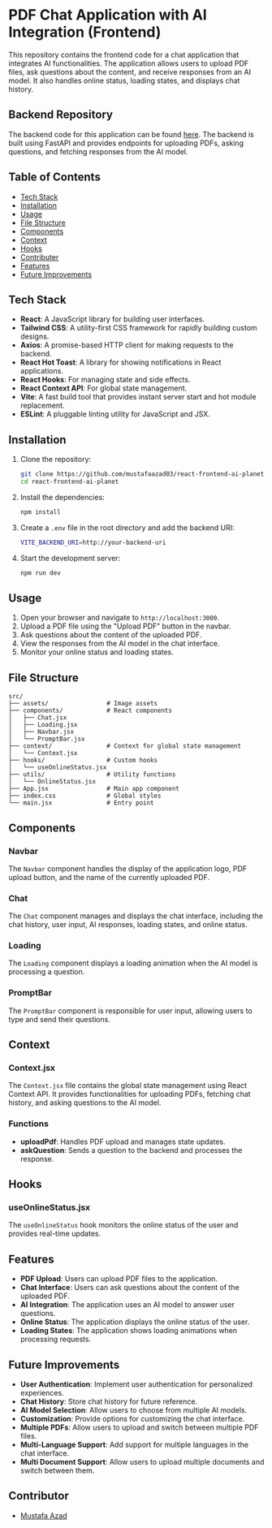 # PDF Chat Application with AI Integration (Frontend)

This repository contains the frontend code for a chat application that integrates AI functionalities. The application allows users to upload PDF files, ask questions about the content, and receive responses from an AI model. It also handles online status, loading states, and displays chat history.

## Backend Repository

The backend code for this application can be found [here](https://github.com/mustafaazad03/fast-API-backend-AI-Planet). The backend is built using FastAPI and provides endpoints for uploading PDFs, asking questions, and fetching responses from the AI model.

## Table of Contents

- [Tech Stack](#tech-stack)
- [Installation](#installation)
- [Usage](#usage)
- [File Structure](#file-structure)
- [Components](#components)
- [Context](#context)
- [Hooks](#hooks)
- [Contributer](#contributer)
- [Features](#features)
- [Future Improvements](#future-improvements)

## Tech Stack

- **React**: A JavaScript library for building user interfaces.
- **Tailwind CSS**: A utility-first CSS framework for rapidly building custom designs.
- **Axios**: A promise-based HTTP client for making requests to the backend.
- **React Hot Toast**: A library for showing notifications in React applications.
- **React Hooks**: For managing state and side effects.
- **React Context API**: For global state management.
- **Vite**: A fast build tool that provides instant server start and hot module replacement.
- **ESLint**: A pluggable linting utility for JavaScript and JSX.

## Installation

1. Clone the repository:

   ```sh
   git clone https://github.com/mustafaazad03/react-frontend-ai-planet.git
   cd react-frontend-ai-planet
   ```

2. Install the dependencies:

   ```sh
   npm install
   ```

3. Create a `.env` file in the root directory and add the backend URI:

   ```sh
   VITE_BACKEND_URI=http://your-backend-uri
   ```

4. Start the development server:
   ```sh
   npm run dev
   ```

## Usage

1. Open your browser and navigate to `http://localhost:3000`.
2. Upload a PDF file using the "Upload PDF" button in the navbar.
3. Ask questions about the content of the uploaded PDF.
4. View the responses from the AI model in the chat interface.
5. Monitor your online status and loading states.

## File Structure

```
src/
├── assets/                # Image assets
├── components/            # React components
│   ├── Chat.jsx
│   ├── Loading.jsx
│   ├── Navbar.jsx
│   └── PromptBar.jsx
├── context/               # Context for global state management
│   └── Context.jsx
├── hooks/                 # Custom hooks
│   └── useOnlineStatus.jsx
├── utils/                 # Utility functions
│   └── OnlineStatus.jsx
├── App.jsx                # Main app component
├── index.css              # Global styles
└── main.jsx               # Entry point
```

## Components

### Navbar

The `Navbar` component handles the display of the application logo, PDF upload button, and the name of the currently uploaded PDF.

### Chat

The `Chat` component manages and displays the chat interface, including the chat history, user input, AI responses, loading states, and online status.

### Loading

The `Loading` component displays a loading animation when the AI model is processing a question.

### PromptBar

The `PromptBar` component is responsible for user input, allowing users to type and send their questions.

## Context

### Context.jsx

The `Context.jsx` file contains the global state management using React Context API. It provides functionalities for uploading PDFs, fetching chat history, and asking questions to the AI model.

### Functions

- **uploadPdf**: Handles PDF upload and manages state updates.
- **askQuestion**: Sends a question to the backend and processes the response.

## Hooks

### useOnlineStatus.jsx

The `useOnlineStatus` hook monitors the online status of the user and provides real-time updates.

## Features

- **PDF Upload**: Users can upload PDF files to the application.
- **Chat Interface**: Users can ask questions about the content of the uploaded PDF.
- **AI Integration**: The application uses an AI model to answer user questions.
- **Online Status**: The application displays the online status of the user.
- **Loading States**: The application shows loading animations when processing requests.

## Future Improvements

- **User Authentication**: Implement user authentication for personalized experiences.
- **Chat History**: Store chat history for future reference.
- **AI Model Selection**: Allow users to choose from multiple AI models.
- **Customization**: Provide options for customizing the chat interface.
- **Multiple PDFs**: Allow users to upload and switch between multiple PDF files.
- **Multi-Language Support**: Add support for multiple languages in the chat interface.
- **Multi Document Support**: Allow users to upload multiple documents and switch between them.

## Contributor

- [Mustafa Azad](https://github.com/mustafaazad03)
